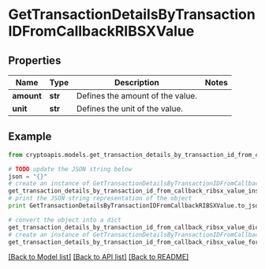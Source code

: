# GetTransactionDetailsByTransactionIDFromCallbackRIBSXValue


## Properties
Name | Type | Description | Notes
------------ | ------------- | ------------- | -------------
**amount** | **str** | Defines the amount of the value. | 
**unit** | **str** | Defines the unit of the value. | 

## Example

```python
from cryptoapis.models.get_transaction_details_by_transaction_id_from_callback_ribsx_value import GetTransactionDetailsByTransactionIDFromCallbackRIBSXValue

# TODO update the JSON string below
json = "{}"
# create an instance of GetTransactionDetailsByTransactionIDFromCallbackRIBSXValue from a JSON string
get_transaction_details_by_transaction_id_from_callback_ribsx_value_instance = GetTransactionDetailsByTransactionIDFromCallbackRIBSXValue.from_json(json)
# print the JSON string representation of the object
print GetTransactionDetailsByTransactionIDFromCallbackRIBSXValue.to_json()

# convert the object into a dict
get_transaction_details_by_transaction_id_from_callback_ribsx_value_dict = get_transaction_details_by_transaction_id_from_callback_ribsx_value_instance.to_dict()
# create an instance of GetTransactionDetailsByTransactionIDFromCallbackRIBSXValue from a dict
get_transaction_details_by_transaction_id_from_callback_ribsx_value_form_dict = get_transaction_details_by_transaction_id_from_callback_ribsx_value.from_dict(get_transaction_details_by_transaction_id_from_callback_ribsx_value_dict)
```
[[Back to Model list]](../README.md#documentation-for-models) [[Back to API list]](../README.md#documentation-for-api-endpoints) [[Back to README]](../README.md)


